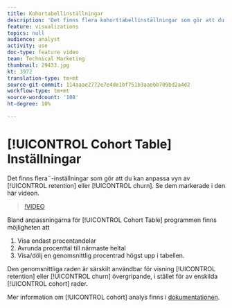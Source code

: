 ```yaml
---
title: Kohortabellinställningar
description: 'Det finns flera kohorttabellinställningar som gör att du kan anpassa visningen av kvarhållande och urholkning. Se dem markerade i den här videon. '
feature: visualizations
topics: null
audience: analyst
activity: use
doc-type: feature video
team: Technical Marketing
thumbnail: 29433.jpg
kt: 3972
translation-type: tm+mt
source-git-commit: 114aaae2772e7e4de1bf751b3aaebb709bd2a4d2
workflow-type: tm+mt
source-wordcount: '108'
ht-degree: 10%

---
```



# [!UICONTROL Cohort Table] Inställningar

Det finns flera¨-inställningar som gör att du kan anpassa vyn av [!UICONTROL retention] eller [!UICONTROL churn]. Se dem markerade i den här videon.

>[!VIDEO](https://video.tv.adobe.com/v/29433/?quality=12)

Bland anpassningarna för [!UICONTROL Cohort Table] programmen finns möjligheten att

1. Visa endast procentandelar
1. Avrunda procenttal till närmaste heltal
1. Visa/dölj en genomsnittlig procentrad högst upp i tabellen.

Den genomsnittliga raden är särskilt användbar för visning [!UICONTROL retention] eller [!UICONTROL churn] övergripande, i stället för av enskilda [!UICONTROL cohort] rader.

Mer information om [!UICONTROL cohort] analys finns i [dokumentationen](https://docs.adobe.com/help/sv-SE/analytics/analyze/analysis-workspace/visualizations/cohort-table/t-cohort.html).
